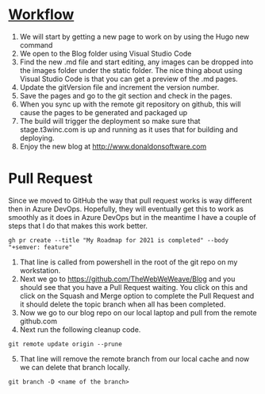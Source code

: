 # [Workflow](/README.md)

1. We will start by getting a new page to work on by using the Hugo new command
2. We open to the Blog folder using Visual Studio Code
3. Find the new .md file and start editing, any images can be dropped into the images folder under the static folder.  The nice thing about using Visual Studio Code is that you can get a preview of the .md pages.
4. Update the gitVersion file and increment the version number.
5. Save the pages and go to the git section and check in the pages.
6. When you sync up with the remote git repository on github, this will cause the pages to be generated and packaged up
7. The build will trigger the deployment so make sure that stage.t3winc.com is up and running as it uses that for building and deploying.
8. Enjoy the new blog at http://www.donaldonsoftware.com

# Pull Request
Since we moved to GitHub the way that pull request works is way different then in Azure DevOps.  Hopefully, they will eventually get this to work as smoothly as it does in Azure DevOps but in the meantime I have a couple of steps that I do that makes this work better.
```
gh pr create --title "My Roadmap for 2021 is completed" --body "+semver: feature"
```
1. That line is called from powershell in the root of the git repo on my workstation.
1. Next we go to https://github.com/TheWebWeWeave/Blog and you should see that you have a Pull Request waiting.  You click on this and click on the Squash and Merge option to complete the Pull Request and it should delete the topic branch when all has been completed.
1. Now we go to our blog repo on our local laptop and pull from the remote github.com
1. Next run the following cleanup code.
```
git remote update origin --prune
```
5. That line will remove the remote branch from our local cache and now we can delete that branch locally.
```
git branch -D <name of the branch>
```
